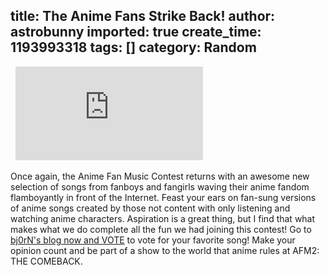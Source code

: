 title: The Anime Fans Strike Back!
author: astrobunny
imported: true
create_time: 1193993318
tags: []
category: Random
---
&nbsp; ![AFM2](http://gallery.astrobunny.net/main.php?g2_view=core.DownloadItem&g2_itemId=1101&g2_serialNumber=2 "AFM2")  
  
Once again, the Anime Fan Music Contest returns with an awesome new selection of songs from fanboys and fangirls waving their anime fandom flamboyantly in front of the Internet. Feast your ears on fan-sung versions of anime songs created by those not content with only listening and watching anime characters. Aspiration is a great thing, but I find that what makes what we do complete all the fun we had joining this contest! Go to [bj0rN's blog now and VOTE](http://bj0rn.animeblogger.net/2007/11/01/afm-season-2-voting-begins/ "Bj0rN's AFM Post") to vote for your favorite song! Make your opinion count and be part of a show to the world that anime rules at AFM2: THE COMEBACK.

